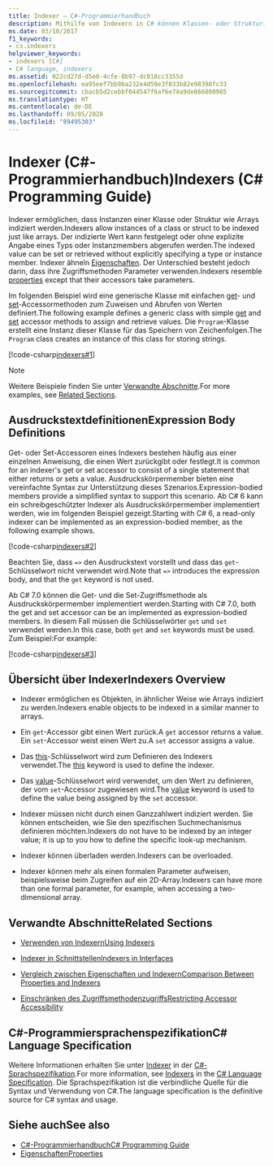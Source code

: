 ```yaml
---
title: Indexer – C#-Programmierhandbuch
description: Mithilfe von Indexern in C# können Klassen- oder Strukturinstanzen wie Arrays indiziert werden. Sie können den indizierten Wert festlegen oder abrufen, ohne einen Typ oder Instanzmember anzugeben.
ms.date: 03/10/2017
f1_keywords:
- cs.indexers
helpviewer_keywords:
- indexers [C#]
- C# language, indexers
ms.assetid: 022cd27d-d5e0-4cfe-8b97-dc018cc3355d
ms.openlocfilehash: ea95eef7bb9ba232e4d59e3f833b82e98398fc33
ms.sourcegitcommit: cbacb5d2cebbf044547f6af6e74a9de866800985
ms.translationtype: HT
ms.contentlocale: de-DE
ms.lasthandoff: 09/05/2020
ms.locfileid: "89495303"
---
```

# <a name="indexers-c-programming-guide"></a><span data-ttu-id="cfc10-104">Indexer (C#-Programmierhandbuch)</span><span class="sxs-lookup"><span data-stu-id="cfc10-104">Indexers (C# Programming Guide)</span></span>

<span data-ttu-id="cfc10-105">Indexer ermöglichen, dass Instanzen einer Klasse oder Struktur wie Arrays indiziert werden.</span><span class="sxs-lookup"><span data-stu-id="cfc10-105">Indexers allow instances of a class or struct to be indexed just like arrays.</span></span> <span data-ttu-id="cfc10-106">Der indizierte Wert kann festgelegt oder ohne explizite Angabe eines Typs oder Instanzmembers abgerufen werden.</span><span class="sxs-lookup"><span data-stu-id="cfc10-106">The indexed value can be set or retrieved without explicitly specifying a type or instance member.</span></span> <span data-ttu-id="cfc10-107">Indexer ähneln [Eigenschaften](../classes-and-structs/properties.md). Der Unterschied besteht jedoch darin, dass ihre Zugriffsmethoden Parameter verwenden.</span><span class="sxs-lookup"><span data-stu-id="cfc10-107">Indexers resemble [properties](../classes-and-structs/properties.md) except that their accessors take parameters.</span></span>  

 <span data-ttu-id="cfc10-108">Im folgenden Beispiel wird eine generische Klasse mit einfachen [get](../../language-reference/keywords/get.md)- und [set](../../language-reference/keywords/set.md)-Accessormethoden zum Zuweisen und Abrufen von Werten definiert.</span><span class="sxs-lookup"><span data-stu-id="cfc10-108">The following example defines a generic class with simple [get](../../language-reference/keywords/get.md) and [set](../../language-reference/keywords/set.md) accessor methods to assign and retrieve values.</span></span> <span data-ttu-id="cfc10-109">Die `Program`-Klasse erstellt eine Instanz dieser Klasse für das Speichern von Zeichenfolgen.</span><span class="sxs-lookup"><span data-stu-id="cfc10-109">The `Program` class creates an instance of this class for storing strings.</span></span>  
  
 [!code-csharp[indexers#1](../../../../samples/snippets/csharp/programming-guide/indexers/indexer-1.cs)]  
  
> [!NOTE]
> <span data-ttu-id="cfc10-110">Weitere Beispiele finden Sie unter [Verwandte Abschnitte](./index.md#BKMK_RelatedSections).</span><span class="sxs-lookup"><span data-stu-id="cfc10-110">For more examples, see [Related Sections](./index.md#BKMK_RelatedSections).</span></span>  
  
## <a name="expression-body-definitions"></a><span data-ttu-id="cfc10-111">Ausdruckstextdefinitionen</span><span class="sxs-lookup"><span data-stu-id="cfc10-111">Expression Body Definitions</span></span>  

<span data-ttu-id="cfc10-112">Get- oder Set-Accessoren eines Indexers bestehen häufig aus einer einzelnen Anweisung, die einen Wert zurückgibt oder festlegt.</span><span class="sxs-lookup"><span data-stu-id="cfc10-112">It is common for an indexer's get or set accessor to consist of a single statement that either returns or sets a value.</span></span> <span data-ttu-id="cfc10-113">Ausdruckskörpermember bieten eine vereinfachte Syntax zur Unterstützung dieses Szenarios.</span><span class="sxs-lookup"><span data-stu-id="cfc10-113">Expression-bodied members provide a simplified syntax to support this scenario.</span></span> <span data-ttu-id="cfc10-114">Ab C# 6 kann ein schreibgeschützter Indexer als Ausdruckskörpermember implementiert werden, wie im folgenden Beispiel gezeigt.</span><span class="sxs-lookup"><span data-stu-id="cfc10-114">Starting with C# 6, a read-only indexer can be implemented as an expression-bodied member, as the following example shows.</span></span>

[!code-csharp[indexers#2](../../../../samples/snippets/csharp/programming-guide/indexers/indexer-2.cs)]  

<span data-ttu-id="cfc10-115">Beachten Sie, dass `=>` den Ausdruckstext vorstellt und dass das `get`-Schlüsselwort nicht verwendet wird.</span><span class="sxs-lookup"><span data-stu-id="cfc10-115">Note that `=>` introduces the expression body, and that the `get` keyword is not used.</span></span>

<span data-ttu-id="cfc10-116">Ab C# 7.0 können die Get- und die Set-Zugriffsmethode als Ausdruckskörpermember implementiert werden.</span><span class="sxs-lookup"><span data-stu-id="cfc10-116">Starting with C# 7.0, both the get and set accessor can be an implemented as expression-bodied members.</span></span> <span data-ttu-id="cfc10-117">In diesem Fall müssen die Schlüsselwörter `get` und `set` verwendet werden.</span><span class="sxs-lookup"><span data-stu-id="cfc10-117">In this case, both `get` and `set` keywords must be used.</span></span> <span data-ttu-id="cfc10-118">Zum Beispiel:</span><span class="sxs-lookup"><span data-stu-id="cfc10-118">For example:</span></span>

[!code-csharp[indexers#3](../../../../samples/snippets/csharp/programming-guide/indexers/indexer-3.cs)]  
  
## <a name="indexers-overview"></a><span data-ttu-id="cfc10-119">Übersicht über Indexer</span><span class="sxs-lookup"><span data-stu-id="cfc10-119">Indexers Overview</span></span>  
  
- <span data-ttu-id="cfc10-120">Indexer ermöglichen es Objekten, in ähnlicher Weise wie Arrays indiziert zu werden.</span><span class="sxs-lookup"><span data-stu-id="cfc10-120">Indexers enable objects to be indexed in a similar manner to arrays.</span></span>  
  
- <span data-ttu-id="cfc10-121">Ein `get`-Accessor gibt einen Wert zurück.</span><span class="sxs-lookup"><span data-stu-id="cfc10-121">A `get` accessor returns a value.</span></span> <span data-ttu-id="cfc10-122">Ein `set`-Accessor weist einen Wert zu.</span><span class="sxs-lookup"><span data-stu-id="cfc10-122">A `set` accessor assigns a value.</span></span>  
  
- <span data-ttu-id="cfc10-123">Das [this](../../language-reference/keywords/this.md)-Schlüsselwort wird zum Definieren des Indexers verwendet.</span><span class="sxs-lookup"><span data-stu-id="cfc10-123">The [this](../../language-reference/keywords/this.md) keyword is used to define the indexer.</span></span>  
  
- <span data-ttu-id="cfc10-124">Das [value](../../language-reference/keywords/value.md)-Schlüsselwort wird verwendet, um den Wert zu definieren, der vom `set`-Accessor zugewiesen wird.</span><span class="sxs-lookup"><span data-stu-id="cfc10-124">The [value](../../language-reference/keywords/value.md) keyword is used to define the value being assigned by the `set` accessor.</span></span>  
  
- <span data-ttu-id="cfc10-125">Indexer müssen nicht durch einen Ganzzahlwert indiziert werden. Sie können entscheiden, wie Sie den spezifischen Suchmechanismus definieren möchten.</span><span class="sxs-lookup"><span data-stu-id="cfc10-125">Indexers do not have to be indexed by an integer value; it is up to you how to define the specific look-up mechanism.</span></span>  
  
- <span data-ttu-id="cfc10-126">Indexer können überladen werden.</span><span class="sxs-lookup"><span data-stu-id="cfc10-126">Indexers can be overloaded.</span></span>  
  
- <span data-ttu-id="cfc10-127">Indexer können mehr als einen formalen Parameter aufweisen, beispielsweise beim Zugreifen auf ein 2D-Array.</span><span class="sxs-lookup"><span data-stu-id="cfc10-127">Indexers can have more than one formal parameter, for example, when accessing a two-dimensional array.</span></span>  
  
## <a name="related-sections"></a><a name="BKMK_RelatedSections"></a> <span data-ttu-id="cfc10-128">Verwandte Abschnitte</span><span class="sxs-lookup"><span data-stu-id="cfc10-128">Related Sections</span></span>  
  
- [<span data-ttu-id="cfc10-129">Verwenden von Indexern</span><span class="sxs-lookup"><span data-stu-id="cfc10-129">Using Indexers</span></span>](./using-indexers.md)  
  
- [<span data-ttu-id="cfc10-130">Indexer in Schnittstellen</span><span class="sxs-lookup"><span data-stu-id="cfc10-130">Indexers in Interfaces</span></span>](./indexers-in-interfaces.md)  
  
- [<span data-ttu-id="cfc10-131">Vergleich zwischen Eigenschaften und Indexern</span><span class="sxs-lookup"><span data-stu-id="cfc10-131">Comparison Between Properties and Indexers</span></span>](./comparison-between-properties-and-indexers.md)  
  
- [<span data-ttu-id="cfc10-132">Einschränken des Zugriffsmethodenzugriffs</span><span class="sxs-lookup"><span data-stu-id="cfc10-132">Restricting Accessor Accessibility</span></span>](../classes-and-structs/restricting-accessor-accessibility.md)  
  
## <a name="c-language-specification"></a><span data-ttu-id="cfc10-133">C#-Programmiersprachenspezifikation</span><span class="sxs-lookup"><span data-stu-id="cfc10-133">C# Language Specification</span></span>  

<span data-ttu-id="cfc10-134">Weitere Informationen erhalten Sie unter [Indexer](~/_csharplang/spec/classes.md#indexers) in der [C#-Sprachspezifikation](/dotnet/csharp/language-reference/language-specification/introduction).</span><span class="sxs-lookup"><span data-stu-id="cfc10-134">For more information, see [Indexers](~/_csharplang/spec/classes.md#indexers) in the [C# Language Specification](/dotnet/csharp/language-reference/language-specification/introduction).</span></span> <span data-ttu-id="cfc10-135">Die Sprachspezifikation ist die verbindliche Quelle für die Syntax und Verwendung von C#.</span><span class="sxs-lookup"><span data-stu-id="cfc10-135">The language specification is the definitive source for C# syntax and usage.</span></span>
  
## <a name="see-also"></a><span data-ttu-id="cfc10-136">Siehe auch</span><span class="sxs-lookup"><span data-stu-id="cfc10-136">See also</span></span>

- [<span data-ttu-id="cfc10-137">C#-Programmierhandbuch</span><span class="sxs-lookup"><span data-stu-id="cfc10-137">C# Programming Guide</span></span>](../index.md)
- [<span data-ttu-id="cfc10-138">Eigenschaften</span><span class="sxs-lookup"><span data-stu-id="cfc10-138">Properties</span></span>](../classes-and-structs/properties.md)
